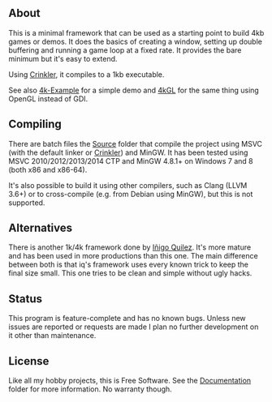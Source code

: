 
## About

This is a minimal framework that can be used as a starting point to build 4kb
games or demos. It does the basics of creating a window, setting up double
buffering and running a game loop at a fixed rate. It provides the bare
minimum but it's easy to extend.

Using [Crinkler][], it compiles to a 1kb executable.

See also [4k-Example][] for a simple demo and [4kGL][] for the same thing
using OpenGL instead of GDI.

## Compiling

There are batch files the [Source][] folder that compile the project
using MSVC (with the default linker or [Crinkler][]) and MinGW. It has been
tested using MSVC 2010/2012/2013/2014 CTP and MinGW 4.8.1+ on Windows 7 and 8
(both x86 and x86-64).

It's also possible to build it using other compilers, such as Clang (LLVM 3.6+)
or to cross-compile (e.g. from Debian using MinGW), but this is not supported.

## Alternatives

There is another 1k/4k framework done by [Iñigo Quilez][]. It's more mature
and has been used in more productions than this one. The main difference between
both is that iq's framework uses every known trick to keep the final size small.
This one tries to be clean and simple without ugly hacks.

## Status

This program is feature-complete and has no known bugs. Unless new issues
are reported or requests are made I plan no further development on it other
than maintenance.

## License

Like all my hobby projects, this is Free Software. See the [Documentation][]
folder for more information. No warranty though.

[4k-Example]: https://github.com/Beluki/4k-Example
[4kGL]: https://github.com/Beluki/4kGL

[Crinkler]: http://www.crinkler.net
[Iñigo Quilez]: http://www.iquilezles.org/www/material/isystem1k4k/isystem1k4k.htm

[Documentation]: https://github.com/Beluki/4k/tree/master/Documentation
[Source]: https://github.com/Beluki/4k/tree/master/Source

